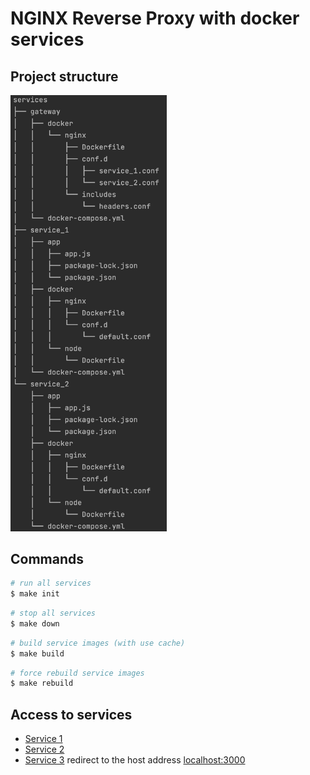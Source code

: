 # NGINX Reverse Proxy with docker services

## Project structure
<img src="readme-images/project-structure.png" width="250">

## Commands
```bash
# run all services
$ make init
```
```bash
# stop all services
$ make down
```
```bash
# build service images (with use cache)
$ make build
```
```bash
# force rebuild service images
$ make rebuild
```

## Access to services
* [Service 1][service_1]
* [Service 2][service_2]
* [Service 3][service_3] redirect to the host address [localhost:3000][localhost_app]

[service_1]: http://localhost:8080
[service_2]: http://localhost:8081
[service_3]: http://localhost:8082
[localhost_app]: http://localhost:8082
